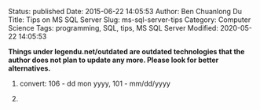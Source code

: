 Status: published
Date: 2015-06-22 14:05:53
Author: Ben Chuanlong Du
Title: Tips on MS SQL Server
Slug: ms-sql-server-tips
Category: Computer Science
Tags: programming, SQL, tips, MS SQL Server
Modified: 2020-05-22 14:05:53

**Things under legendu.net/outdated are outdated technologies that the author does not plan to update any more. Please look for better alternatives.**

1. convert: 106 - dd mon yyyy, 101 - mm/dd/yyyy

2. 
